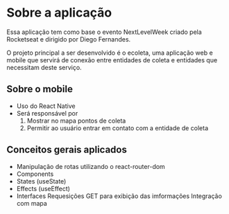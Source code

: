 # Sobre a aplicação
Essa aplicação tem como base o evento NextLevelWeek criado pela Rocketseat e dirigido por Diego Fernandes.

O projeto principal a ser desenvolvido é o ecoleta, uma aplicação web e mobile que servirá de conexão entre entidades de coleta e entidades que necessitam deste serviço.

## Sobre o mobile
- Uso do React Native
- Será responsável por
    1. Mostrar no mapa pontos de coleta
    2. Permitir ao usuário entrar em contato com a entidade de coleta

## Conceitos gerais aplicados
- Manipulação de rotas utilizando o react-router-dom
- Components
- States (useState)
- Effects (useEffect)
- Interfaces
Requesições GET para exibição das imformações
Integração com mapa